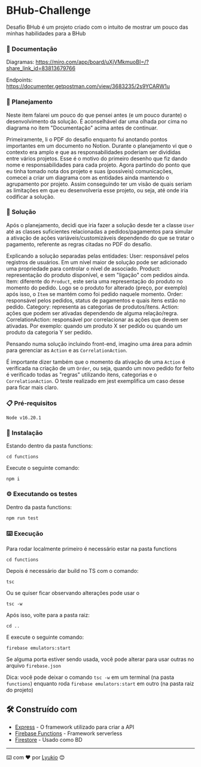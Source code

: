 # BHub-Challenge

Desafio BHub é um projeto criado com o intuito de mostrar um pouco das minhas habilidades para a BHub

### 📂 Documentação

Diagramas: https://miro.com/app/board/uXjVMkmuoBI=/?share_link_id=83813679766

Endpoints: https://documenter.getpostman.com/view/3683235/2s9YCARW1u

### 📝 Planejamento

Neste item falarei um pouco do que pensei antes (e um pouco durante) o desenvolvimento da solução.
É aconselhável dar uma olhada por cima no diagrama no item "Documentação" acima antes de continuar.

Primeiramente, li o PDF do desafio enquanto fui anotando pontos importantes em um documento no Notion.
Durante o planejamento vi que o contexto era amplo e que as responsabilidades poderiam ser divididas entre vários projetos. Esse é o motivo do primeiro desenho que fiz dando nome e responsabilidades para cada projeto.
Agora partindo do ponto que eu tinha tomado nota dos projeto e suas (possíveis) comunicações, comecei a criar um diagrama com as entidades ainda mantendo o agrupamento por projeto. Assim conseguindo ter um visão de quais seriam as limitações em que eu desenvolveria esse projeto, ou seja, até onde iria codificar a solução.

### 🎯 Solução

Após o planejamento, decidi que iria fazer a solução desde ter a classe `User` até as classes suficientes relacionadas a pedidos/pagamentos para simular a ativação de ações variáveis/customizáveis dependendo do que se tratar o pagamento, referente as regras citadas no PDF do desafio.

Explicando a solução separadas pelas entidades:
User: responsável pelos registros de usuários. Em um nível maior de solução pode ser adicionado uma propriedade para controlar o nível de associado.
Product: representação do produto disponível, e sem "ligação" com pedidos ainda.
Item: diferente do `Product`, este seria uma representação do produto no momento do pedido. Logo se o produto for alterado (preço, por exemplo) após isso, o `Item` se mantém como foi pedido naquele momento.
Order: responsável pelos pedidos, status de pagamentos e quais itens estão no pedido.
Category: representa as categorias de produtos/itens.
Action: ações que podem ser ativadas dependendo de alguma relação/regra.
CorrelationAction: responsável por correlacionar as ações que devem ser ativadas. Por exemplo: quando um produto X ser pedido ou quando um produto da categoria Y ser pedido.

Pensando numa solução incluindo front-end, imagino uma área para admin para gerenciar as `Action` e as `CorrelationAction`.

É importante dizer também que o momento da ativação de uma `Action` é verificada na criação de um `Order`, ou seja, quando um novo pedido for feito é verificado todas as "regras" utilizando itens, categorias e o `CorrelationAction`. O teste realizado em jest exemplifica um caso desse para ficar mais claro.

### 📋 Pré-requisitos

```
Node v16.20.1
```

### 🔧 Instalação

Estando dentro da pasta functions:
```
cd functions
```

Execute o seguinte comando:

```
npm i
```

### ⚙️ Executando os testes

Dentro da pasta functions:

```
npm run test
```

### ⌨️ Execução

Para rodar localmente primeiro é necessário estar na pasta functions
```
cd functions
```

Depois é necessário dar build no TS com o comando:

```
tsc
```

Ou se quiser ficar observando alterações pode usar o

```
tsc -w
```
Após isso, volte para a pasta raiz:
```
cd ..
```
E execute o seguinte comando:
```
firebase emulators:start
```

Se alguma porta estiver sendo usada, você pode alterar para usar outras no arquivo `firebase.json`

Dica: você pode deixar o comando `tsc -w` em um terminal (na pasta `functions`) enquanto roda `firebase emulators:start` em outro (na pasta raiz do projeto)

## 🛠️ Construído com

* [Express](https://www.npmjs.com/package/express) - O framework utilizado para criar a API
* [Firebase Functions](https://firebase.google.com/docs/functions) - Framework serverless
* [Firestore](https://firebase.google.com/docs/firestore) - Usado como BD

---
⌨️ com ❤️ por [Lyukio](https://github.com/lyukio) 😊
